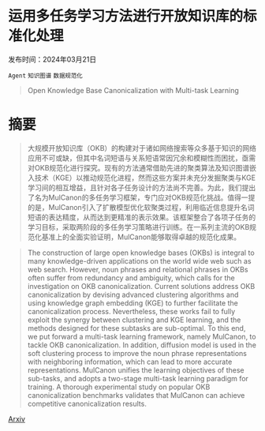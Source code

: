 # 运用多任务学习方法进行开放知识库的标准化处理

发布时间：2024年03月21日

`Agent` `知识图谱` `数据规范化`

> Open Knowledge Base Canonicalization with Multi-task Learning

# 摘要

> 大规模开放知识库（OKB）的构建对于诸如网络搜索等众多基于知识的网络应用不可或缺，但其中名词短语与关系短语常因冗余和模糊性而困扰，亟需对OKB规范化进行探究。现有的方法通常借助先进的聚类算法及知识图谱嵌入技术（KGE）以推动规范化进程，然而这些方案并未充分发掘聚类与KGE学习间的相互增益，且针对各子任务设计的方法尚不完善。为此，我们提出了名为MulCanon的多任务学习框架，专门应对OKB规范化挑战。值得一提的是，MulCanon引入了扩散模型优化软聚类过程，利用临近信息提升名词短语的表达精度，从而达到更精准的表示效果。该框架整合了各项子任务的学习目标，采取两阶段的多任务学习策略进行训练。在一系列主流的OKB规范化基准上的全面实验证明，MulCanon能够取得卓越的规范化成果。

> The construction of large open knowledge bases (OKBs) is integral to many knowledge-driven applications on the world wide web such as web search. However, noun phrases and relational phrases in OKBs often suffer from redundancy and ambiguity, which calls for the investigation on OKB canonicalization. Current solutions address OKB canonicalization by devising advanced clustering algorithms and using knowledge graph embedding (KGE) to further facilitate the canonicalization process. Nevertheless, these works fail to fully exploit the synergy between clustering and KGE learning, and the methods designed for these subtasks are sub-optimal. To this end, we put forward a multi-task learning framework, namely MulCanon, to tackle OKB canonicalization. In addition, diffusion model is used in the soft clustering process to improve the noun phrase representations with neighboring information, which can lead to more accurate representations. MulCanon unifies the learning objectives of these sub-tasks, and adopts a two-stage multi-task learning paradigm for training. A thorough experimental study on popular OKB canonicalization benchmarks validates that MulCanon can achieve competitive canonicalization results.

[Arxiv](https://arxiv.org/abs/2403.14733)